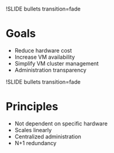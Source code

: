 !SLIDE bullets transition=fade

# Goals #

* Reduce hardware cost
* Increase VM availability
* Simplify VM cluster management
* Administration transparency

!SLIDE bullets transition=fade

# Principles #

* Not dependent on specific hardware
* Scales linearly
* Centralized administration
* N+1 redundancy

